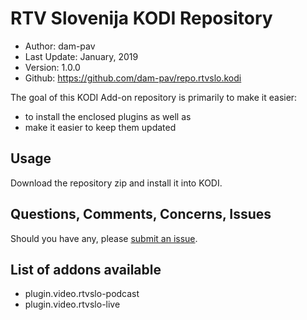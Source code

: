 RTV Slovenija KODI Repository
=========================

* Author:	dam-pav
* Last Update:	January, 2019
* Version:	1.0.0
* Github:	<https://github.com/dam-pav/repo.rtvslo.kodi>

The goal of this KODI Add-on repository is primarily to make it easier:
- to install the enclosed plugins as well as 
- make it easier to keep them updated  

Usage
-----
Download the repository zip and install it into KODI.

Questions, Comments, Concerns, Issues
-------------------------------------
Should you have any, please [submit an issue](https://github.com/dam-pav/repo.rtvslo.kodi/issues).

List of addons available
------------------------
* plugin.video.rtvslo-podcast
* plugin.video.rtvslo-live
